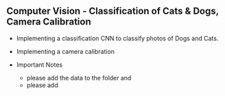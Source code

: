 ## Computer Vision  - Classification of Cats & Dogs, Camera Calibration

* Implementing a classification CNN to classify photos of Dogs and Cats.
* Implementing a camera calibration

* Important Notes
    * please add the data to the folder and
    * please add